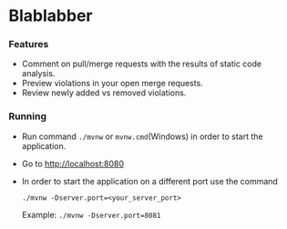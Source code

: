 # Blablabber

### Features

* Comment on pull/merge requests with the results of static code analysis.
* Preview violations in your open merge requests.
* Review newly added vs removed violations.

### Running
* Run command `./mvnw` or `mvnw.cmd`(Windows) in order to start the application.
* Go to [http://localhost:8080](http://localhost:8080)
* In order to start the application on a different port use the command

   `./mvnw -Dserver.port=<your_server_port>`

   Example: `./mvnw -Dserver.port=8081`
